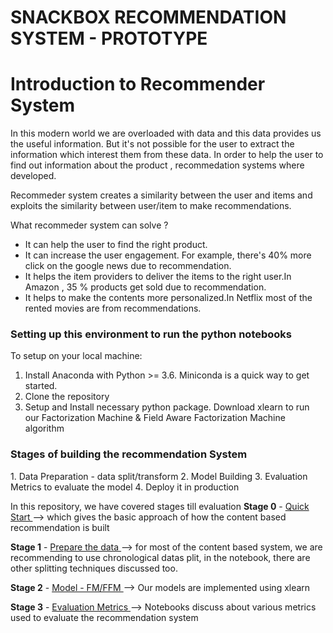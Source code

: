 # SNACKBOX RECOMMENDATION SYSTEM - PROTOTYPE


# Introduction to Recommender System

In this modern world we are overloaded with data and this data provides us the useful information. But it's not possible for the user to extract the information which interest them from these data. In order to help the user to find out information about the product , recommedation systems where developed.

Recommeder system creates a similarity between the user and items and exploits the similarity between user/item to make recommendations.

What recommeder system can solve ?

* It can help the user to find the right product.
* It can increase the user engagement. For example, there's 40% more click on the google news due to recommendation.
* It helps the item providers to deliver the items to the right user.In Amazon , 35 % products get sold due to recommendation.
* It helps to make the contents more personalized.In Netflix most of the rented movies are from recommendations.

<h3> Setting up this environment to run the python notebooks </h3>

To setup on your local machine:
  1. Install Anaconda with Python >= 3.6. Miniconda is a quick way to get started.
  2. Clone the repository
  3. Setup and Install necessary python package. Download xlearn to run our Factorization Machine & Field Aware Factorization Machine algorithm
  
<h3> Stages of building the recommendation System </h3>
  1. Data Preparation - data split/transform
  2. Model Building 
  3. Evaluation Metrics to evaluate the model
  4. Deploy it in production
  
In this repository, we have covered stages till evaluation 
**Stage 0** - <a href = "https://github.com/NancyJemimah/INFO7374_AlgorithmicDigitalMarketingTeam3/tree/master/Assignment%204%20-%20Recommendation%20System/notebooks/00_quick_start"> Quick Start </a> --> which gives the basic approach of how the content based recommendation is built

**Stage 1** - <a href = "https://github.com/NancyJemimah/INFO7374_AlgorithmicDigitalMarketingTeam3/tree/master/Assignment%204%20-%20Recommendation%20System/notebooks/01_prepare_data"> Prepare the data </a> --> for most of the content based system, we are recommending to use chronological datas plit, in the notebook, there are other splitting techniques discussed too.

**Stage 2** - <a href = "https://github.com/NancyJemimah/INFO7374_AlgorithmicDigitalMarketingTeam3/tree/master/Assignment%204%20-%20Recommendation%20System/notebooks/02_model"> Model - FM/FFM </a> --> Our models are implemented using xlearn 

**Stage 3** - <a href = "https://github.com/NancyJemimah/INFO7374_AlgorithmicDigitalMarketingTeam3/tree/master/Assignment%204%20-%20Recommendation%20System/notebooks/03_evaluate"> Evaluation Metrics </a> --> Notebooks discuss about various metrics used to evaluate the recommendation system 
